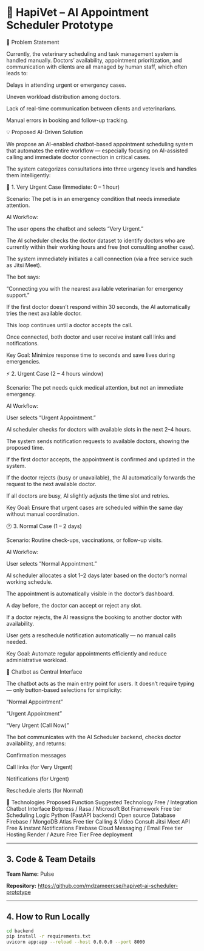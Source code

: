 # 🐾 HapiVet – AI Appointment Scheduler Prototype

🧠 Problem Statement

Currently, the veterinary scheduling and task management system is handled manually.
Doctors’ availability, appointment prioritization, and communication with clients are all managed by human staff, which often leads to:

Delays in attending urgent or emergency cases.

Uneven workload distribution among doctors.

Lack of real-time communication between clients and veterinarians.

Manual errors in booking and follow-up tracking.

💡 Proposed AI-Driven Solution

We propose an AI-enabled chatbot-based appointment scheduling system that automates the entire workflow — especially focusing on AI-assisted calling and immediate doctor connection in critical cases.

The system categorizes consultations into three urgency levels and handles them intelligently:

🚨 1. Very Urgent Case (Immediate: 0 – 1 hour)

Scenario: The pet is in an emergency condition that needs immediate attention.

AI Workflow:

The user opens the chatbot and selects “Very Urgent.”

The AI scheduler checks the doctor dataset to identify doctors who are currently within their working hours and free (not consulting another case).

The system immediately initiates a call connection (via a free service such as Jitsi Meet).

The bot says:

“Connecting you with the nearest available veterinarian for emergency support.”

If the first doctor doesn’t respond within 30 seconds, the AI automatically tries the next available doctor.

This loop continues until a doctor accepts the call.

Once connected, both doctor and user receive instant call links and notifications.

Key Goal:
Minimize response time to seconds and save lives during emergencies.

⚡ 2. Urgent Case (2 – 4 hours window)

Scenario: The pet needs quick medical attention, but not an immediate emergency.

AI Workflow:

User selects “Urgent Appointment.”

AI scheduler checks for doctors with available slots in the next 2–4 hours.

The system sends notification requests to available doctors, showing the proposed time.

If the first doctor accepts, the appointment is confirmed and updated in the system.

If the doctor rejects (busy or unavailable), the AI automatically forwards the request to the next available doctor.

If all doctors are busy, AI slightly adjusts the time slot and retries.

Key Goal:
Ensure that urgent cases are scheduled within the same day without manual coordination.

🕐 3. Normal Case (1 – 2 days)

Scenario: Routine check-ups, vaccinations, or follow-up visits.

AI Workflow:

User selects “Normal Appointment.”

AI scheduler allocates a slot 1–2 days later based on the doctor’s normal working schedule.

The appointment is automatically visible in the doctor’s dashboard.

A day before, the doctor can accept or reject any slot.

If a doctor rejects, the AI reassigns the booking to another doctor with availability.

User gets a reschedule notification automatically — no manual calls needed.

Key Goal:
Automate regular appointments efficiently and reduce administrative workload.

🤖 Chatbot as Central Interface

The chatbot acts as the main entry point for users.
It doesn’t require typing — only button-based selections for simplicity:

“Normal Appointment”

“Urgent Appointment”

“Very Urgent (Call Now)”

The bot communicates with the AI Scheduler backend, checks doctor availability, and returns:

Confirmation messages

Call links (for Very Urgent)

Notifications (for Urgent)

Reschedule alerts (for Normal)

🧩 Technologies Proposed
Function	Suggested Technology	Free / Integration
Chatbot Interface	Botpress / Rasa / Microsoft Bot Framework	Free tier
Scheduling Logic	Python (FastAPI backend)	Open source
Database	Firebase / MongoDB Atlas	Free tier
Calling & Video Consult	Jitsi Meet API	Free & instant
Notifications	Firebase Cloud Messaging / Email	Free tier
Hosting	Render / Azure Free Tier	Free deployment

---

## 3. Code & Team Details
**Team Name:** Pulse  

**Repository:** https://github.com/mdzameercse/hapivet-ai-scheduler-prototype

---

## 4. How to Run Locally
```bash
cd backend
pip install -r requirements.txt
uvicorn app:app --reload --host 0.0.0.0 --port 8000
